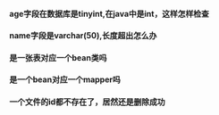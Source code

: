 #### age字段在数据库是tinyint,在java中是int，这样怎样检查

#### name字段是varchar(50),长度超出怎么办

#### 是一张表对应一个bean类吗

#### 是一个bean对应一个mapper吗

#### 一个文件的id都不存在了，居然还是删除成功


